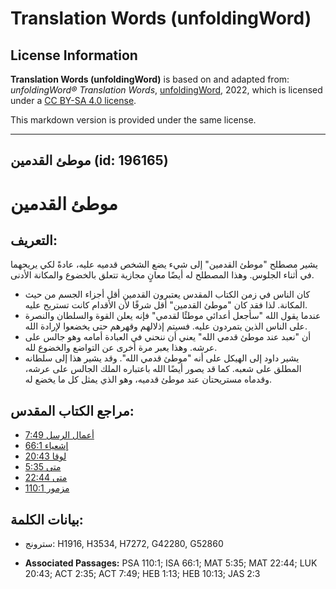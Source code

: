 # Translation Words (unfoldingWord)

## License Information

**Translation Words (unfoldingWord)** is based on and adapted from: _unfoldingWord® Translation Words_, [unfoldingWord](https://unfoldingword.org/utw), 2022, which is licensed under a [CC BY-SA 4.0 license](https://creativecommons.org/licenses/by-sa/4.0/legalcode.en).

This markdown version is provided under the same license.



--------------------------------

## موطئ القدمين (id: 196165)

موطئ القدمين
============

التعريف:
--------

يشير مصطلح "موطئ القدمين" إلى شيء يضع الشخص قدميه عليه، عادةً لكي يريحهما في أثناء الجلوس. وهذا المصطلح له أيضًا معانٍ مجازية تتعلق بالخضوع والمكانة الأدنى.

* كان الناس في زمن الكتاب المقدس يعتبرون القدمين أقل أجزاء الجسم من حيث المكانة. لذا فقد كان "موطئ القدمين" أقل شرفًا لأن الأقدام كانت تستريح عليه.
* عندما يقول الله "سأجعل أعدائي موطئًا لقدمي" فإنه يعلن القوة والسلطان والنصرة على الناس الذين يتمردون عليه. فسيتم إذلالهم وقهرهم حتى يخضعوا لإرادة الله.
* أن "نعبد عند موطئ قدمي الله" يعني أن ننحني في العبادة أمامه وهو جالس على عرشه. وهذا يعبر مرة أخرى عن التواضع والخضوع لله.
* يشير داود إلى الهيكل على أنه "موطئ قدمي الله". وقد يشير هذا إلى سلطانه المطلق على شعبه. كما قد يصور أيضًا الله باعتباره الملك الجالس على عرشه، وقدماه مستريحتان عند موطئ قدميه، وهو الذي يمثل كل ما يخضع له.

مراجع الكتاب المقدس:
--------------------

* [أعمال الرسل 7:49](https://ref.ly/Acts7:49)
* [إشعياء 66:1](https://ref.ly/Isa66:1)
* [لوقا 20:43](https://ref.ly/Luke20:43)
* [متى 5:35](https://ref.ly/Matt5:35)
* [متى 22:44](https://ref.ly/Matt22:44)
* [مزمور 110:1](https://ref.ly/Ps110:1)

بيانات الكلمة:
--------------

* سترونج: H1916, H3534, H7272, G42280, G52860

* **Associated Passages:** PSA 110:1; ISA 66:1; MAT 5:35; MAT 22:44; LUK 20:43; ACT 2:35; ACT 7:49; HEB 1:13; HEB 10:13; JAS 2:3

